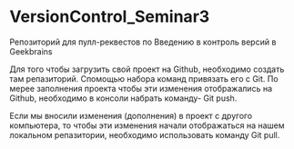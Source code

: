 # VersionControl_Seminar3
Репозиторий для пулл-реквестов по Введению в контроль версий в Geekbrains

Для того чтобы загрузить свой проект на Github, необходимо создать там репазиторий.
Спомощью набора команд привязать его с Git.
По мерее заполнения проекта чтобы эти изменения отображались на Github, необходимо в консоли набрать команду- Git push.

Если мы вносили изменения (дополнения) в проект с другого компьютера, то чтобы эти изменения начали отображаться на нашем локальном репазитории, необходимо использовать команду Git pull.

